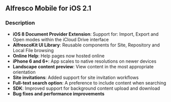 ## Alfresco Mobile for iOS 2.1

### Description

- **iOS 8 Document Provider Extension**: Support for: Import, Export and Open modes within the iCloud Drive interface
- **AlfrescoKit UI Library**: Reusable components for Site, Repository and Local File browsing
- **Online Help**: Help pages now hosted online
- **iPhone 6 and 6+**: App scales to native resolutions on newer devices
- **Landscape content preview**: View content in the most appropriate orientation
- **Site invitations**: Added support for site invitation workflows
- **Full-text search option**: A preference to include content when searching
- **SDK**: Improved support for background content upload and download
- **Bug fixes and performance improvements**
